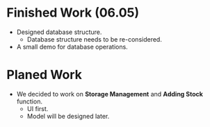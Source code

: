 # Finished Work (06.05)

* Designed database structure.
  * Database structure needs to be re-considered. 
* A small demo for database operations.

# Planed Work

* We decided to work on **Storage Management** and **Adding Stock** function. 
  * UI first.
  * Model will be designed later. 